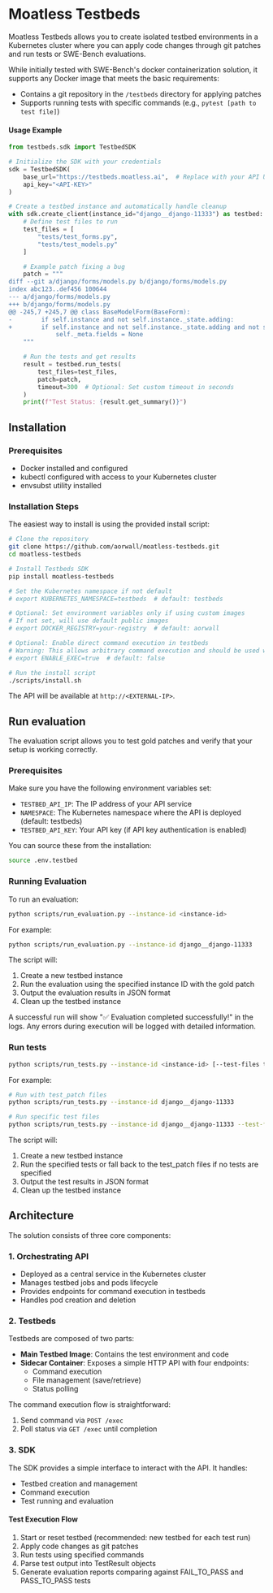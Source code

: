 # Moatless Testbeds
Moatless Testbeds allows you to create isolated testbed environments in a Kubernetes cluster where you can apply code changes through git patches and run tests or SWE-Bench evaluations. 

While initially tested with SWE-Bench's docker containerization solution, it supports any Docker image that meets the basic requirements:

- Contains a git repository in the `/testbeds` directory for applying patches
- Supports running tests with specific commands (e.g., `pytest [path to test file]`)


#### Usage Example

```python
from testbeds.sdk import TestbedSDK

# Initialize the SDK with your credentials
sdk = TestbedSDK(
    base_url="https://testbeds.moatless.ai",  # Replace with your API URL
    api_key="<API-KEY>"
)

# Create a testbed instance and automatically handle cleanup
with sdk.create_client(instance_id="django__django-11333") as testbed:
    # Define test files to run
    test_files = [
        "tests/test_forms.py",
        "tests/test_models.py"
    ]

    # Example patch fixing a bug
    patch = """
diff --git a/django/forms/models.py b/django/forms/models.py
index abc123..def456 100644
--- a/django/forms/models.py
+++ b/django/forms/models.py
@@ -245,7 +245,7 @@ class BaseModelForm(BaseForm):
-        if self.instance and not self.instance._state.adding:
+        if self.instance and not self.instance._state.adding and not self._meta.fields:
             self._meta.fields = None
    """

    # Run the tests and get results
    result = testbed.run_tests(
        test_files=test_files,
        patch=patch,
        timeout=300  # Optional: Set custom timeout in seconds
    )
    print(f"Test Status: {result.get_summary()}")
```

## Installation

### Prerequisites

- Docker installed and configured
- kubectl configured with access to your Kubernetes cluster
- envsubst utility installed

### Installation Steps

The easiest way to install is using the provided install script:

```bash
# Clone the repository
git clone https://github.com/aorwall/moatless-testbeds.git
cd moatless-testbeds

# Install Testbeds SDK
pip install moatless-testbeds

# Set the Kubernetes namespace if not default
# export KUBERNETES_NAMESPACE=testbeds  # default: testbeds

# Optional: Set environment variables only if using custom images
# If not set, will use default public images
# export DOCKER_REGISTRY=your-registry  # default: aorwall

# Optional: Enable direct command execution in testbeds
# Warning: This allows arbitrary command execution and should be used with caution
# export ENABLE_EXEC=true  # default: false

# Run the install script
./scripts/install.sh
```

The API will be available at `http://<EXTERNAL-IP>`.

## Run evaluation

The evaluation script allows you to test gold patches and verify that your setup is working correctly.

### Prerequisites

Make sure you have the following environment variables set:
- `TESTBED_API_IP`: The IP address of your API service
- `NAMESPACE`: The Kubernetes namespace where the API is deployed (default: testbeds)
- `TESTBED_API_KEY`: Your API key (if API key authentication is enabled)

You can source these from the installation:

```bash
source .env.testbed
```

### Running Evaluation

To run an evaluation:

```bash
python scripts/run_evaluation.py --instance-id <instance-id>
```

For example:
```bash
python scripts/run_evaluation.py --instance-id django__django-11333
```

The script will:
1. Create a new testbed instance
2. Run the evaluation using the specified instance ID with the gold patch
3. Output the evaluation results in JSON format
4. Clean up the testbed instance

A successful run will show "✅ Evaluation completed successfully!" in the logs. Any errors during execution will be logged with detailed information.

### Run tests

```bash
python scripts/run_tests.py --instance-id <instance-id> [--test-files test1.py test2.py ...]
```

For example:

```bash
# Run with test_patch files
python scripts/run_tests.py --instance-id django__django-11333

# Run specific test files
python scripts/run_tests.py --instance-id django__django-11333 --test-files tests/test_forms.py tests/test_models.py
```

The script will:
1. Create a new testbed instance
2. Run the specified tests or fall back to the test_patch files if no tests are specified
3. Output the test results in JSON format
4. Clean up the testbed instance

## Architecture

The solution consists of three core components:

### 1. Orchestrating API

- Deployed as a central service in the Kubernetes cluster
- Manages testbed jobs and pods lifecycle
- Provides endpoints for command execution in testbeds
- Handles pod creation and deletion

### 2. Testbeds

Testbeds are composed of two parts:
- **Main Testbed Image**: Contains the test environment and code
- **Sidecar Container**: Exposes a simple HTTP API with four endpoints:
  - Command execution
  - File management (save/retrieve)
  - Status polling

The command execution flow is straightforward:
1. Send command via `POST /exec`
2. Poll status via `GET /exec` until completion

### 3. SDK

The SDK provides a simple interface to interact with the API. It handles:
- Testbed creation and management
- Command execution
- Test running and evaluation

#### Test Execution Flow
1. Start or reset testbed (recommended: new testbed for each test run)
2. Apply code changes as git patches
3. Run tests using specified commands
4. Parse test output into TestResult objects
5. Generate evaluation reports comparing against FAIL_TO_PASS and PASS_TO_PASS tests
